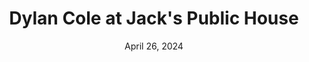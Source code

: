 ---
title: Dylan Cole at Jack's Public House
date: April 26, 2024
startTime:
endTime:
isTicketLink:
ticketLink:
---